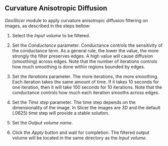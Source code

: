 ## Curvature Anisotropic Diffusion

_GeoSlicer_ module to apply curvature anisotropic diffusion filtering on images, as described in the steps bellow:

1. Select the _Input volume_ to be filtered.

2. Set the _Conductance_ parameter. Conductance controls the sensitivity of the conductance term. As a general rule, the lower the value, the more strongly the filter preserves edges. A high value will cause diffusion (smoothing) across edges. Note that the number of iterations controls how much smoothing is done within regions bounded by edges.
   
3. Set the _Iterations_ parameter. The more iterations, the more smoothing. Each iteration takes the same amount of time. If it takes 10 seconds for one iteration, then it will take 100 seconds for 10 iterations. Note that the conductance controls how much each iteration smooths across edges.

4. Set the _Time step_ parameter. The time step depends on the dimensionality of the image. In Slicer the images are 3D and the default (.0625) time step will provide a stable solution.

5. Set the _Output volume name_.

6. Click the _Apply_ button and wait for completion. The filtered output volume will be located in the same directory as the _Input volume_.